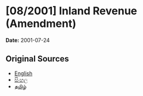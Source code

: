 # [08/2001] Inland Revenue (Amendment)

**Date:** 2001-07-24

## Original Sources

- [English](https://documents.gov.lk/view/acts/2001/7/08-2001_E.pdf)
- [සිංහල](https://documents.gov.lk/view/acts/2001/7/08-2001_S.pdf)
- [தமிழ்](https://documents.gov.lk/view/acts/2001/7/08-2001_T.pdf)
